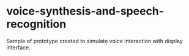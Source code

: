 # voice-synthesis-and-speech-recognition

Sample of prototype created to simulate voice interaction with display interface.
